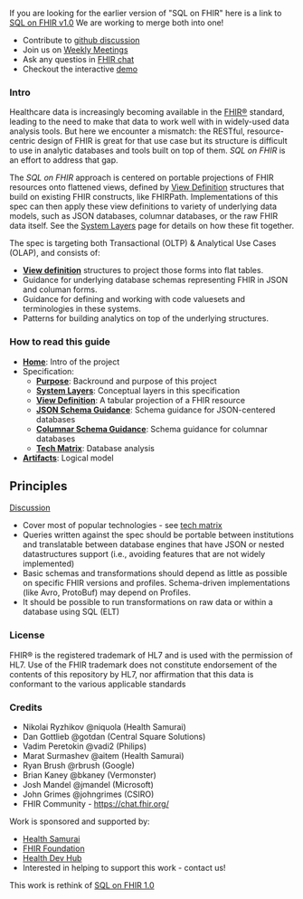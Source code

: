 If you are looking for the earlier version of "SQL on FHIR" 
here is a link to [SQL on FHIR v1.0](https://github.com/FHIR/sql-on-fhir-archived)
We are working to merge both into one!

* Contribute to [github discussion](https://github.com/FHIR/sql-on-fhir-v2/discussions)
* Join us on [Weekly Meetings](https://us02web.zoom.us/meeting/register/tZApd-CgqzIiGdI163Q23yc6wihcfswAWBmO)
* Ask any questios in [FHIR chat](https://chat.fhir.org/#narrow/stream/179219-analytics-on-FHIR)
* Checkout the interactive [demo](http://142.132.196.32:7777/#/console)

### Intro
Healthcare data is increasingly becoming available in the [FHIR®](https://hl7.org/fhir)
standard, leading to the need to make that data to work well with in widely-used data
analysis tools. But here we encounter a mismatch: the RESTful, resource-centric
design of FHIR is great for that use case but its structure is difficult to use
in analytic databases and tools built on top of them. *SQL on FHIR* is an effort to
address that gap.

The *SQL on FHIR* approach is centered on portable projections of FHIR resources onto
flattened views, defined by [View Definition](view-definition.html) structures
that build on existing FHIR constructs, like FHIRPath. Implementations of this spec can
then apply these view definitions to variety of underlying data models, such as
JSON databases, columnar databases, or the raw FHIR data itself. See the
[System Layers](layers.html) page for details on
how these fit together.

The spec is targeting both Transactional (OLTP) & Analytical Use Cases (OLAP),
and consists of:

* **[View definition](view-definition.html)** structures to project those forms into flat tables.
* Guidance for underlying database schemas representing FHIR in JSON and columan
  forms.
* Guidance for defining and working with code valuesets and terminologies in these systems.
* Patterns for building analytics on top of the underlying structures.

### How to read this guide
* **[Home](index.html)**: Intro of the project
* Specification:
  * **[Purpose](purpose.html)**: Backround and purpose of this project
  * **[System Layers](layers.html)**: Conceptual layers in this specification
  * **[View Definition](view-definition.html)**: A tabular projection of a FHIR resource
  * **[JSON Schema Guidance](json_schema_guidance.html)**: Schema guidance for JSON-centered
    databases
  * **[Columnar Schema Guidance](columnar_schema_guidance.html)**: Schema guidance for columnar databases
  * **[Tech Matrix](tech-matrix.html)**: Database analysis
* **[Artifacts](artifacts.html)**: Logical model

## Principles 

[Discussion](https://github.com/FHIR/sql-on-fhir-v2/discussions/44)

- Cover most of popular technologies - see [tech matrix](https://github.com/FHIR/sql-on-fhir-v2/blob/master/tech-matrix.md)
- Queries written against the spec should be portable between institutions and
  translatable between database engines that have JSON  or nested datastructures support (i.e., avoiding features that are not widely implemented)
- Basic schemas and transformations should depend as little as possible on specific FHIR versions and profiles. Schema-driven implementations (like Avro, ProtoBuf) may depend on Profiles.
- It should be possible to run transformations on raw data or within a database using SQL (ELT)

### License

FHIR® is the registered trademark of HL7 and is used with the permission of HL7. Use of the FHIR trademark does not constitute endorsement of the contents of this repository by HL7, nor affirmation that this data is conformant to the various applicable standards

### Credits

* Nikolai Ryzhikov @niquola (Health Samurai)
* Dan Gottlieb @gotdan (Central Square Solutions)
* Vadim Peretokin @vadi2 (Philips)
* Marat Surmashev @aitem (Health Samurai)
* Ryan Brush @rbrush (Google)
* Brian Kaney @bkaney (Vermonster)
* Josh Mandel @jmandel (Microsoft)
* John Grimes @johngrimes (CSIRO)
* FHIR Community - https://chat.fhir.org/

Work is sponsored and supported by:
* [Health Samurai](https://www.health-samurai.io/)
* [FHIR Foundation](https://fhir.org/)
* [Health Dev Hub](https://www.healthdevhub.com/)
* Interested in helping to support this work - contact us!


This work is rethink of [SQL on FHIR 1.0](https://github.com/FHIR/sql-on-fhir/blob/master/sql-on-fhir.md)

